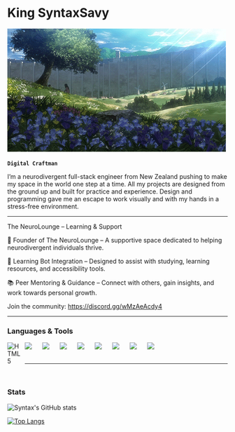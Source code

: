 # King SyntaxSavy 

</span>

<img align="centre" src="attackontitanwallpapergif.gif"/>

**`Digital Craftman`**

I’m a neurodivergent full-stack engineer from New Zealand pushing to make my space in the world one step at a time. All my projects are designed from the ground up and built for practice and experience. Design and programming gave me an escape to work visually and with my hands in a stress-free environment.

---

The NeuroLounge – Learning & Support

🌟 Founder of The NeuroLounge – A supportive space dedicated to helping neurodivergent individuals thrive.

🤖 Learning Bot Integration – Designed to assist with studying, learning resources, and accessibility tools.

📚 Peer Mentoring & Guidance – Connect with others, gain insights, and work towards personal growth.

Join the community: https://discord.gg/wMzAeAcdy4

---

### Languages & Tools

<img align="left" width="30px" style="padding-right:10px;" src="https://cdn.jsdelivr.net/gh/devicons/devicon@latest/icons/html5/html5-original.svg" alt="HTML5" />
<img align="left" width="30px" style="padding-right:10px;" src="https://cdn.jsdelivr.net/gh/devicons/devicon@latest/icons/css3/css3-original.svg" />
<img align="left" width="30px" style="padding-right:10px;" src="https://cdn.jsdelivr.net/gh/devicons/devicon@latest/icons/javascript/javascript-original.svg" />
<img align="left" width="30px" style="padding-right:10px;" src="https://cdn.jsdelivr.net/gh/devicons/devicon@latest/icons/react/react-original.svg" />
<img align="left" width="30px" style="padding-right:10px;" src="https://cdn.jsdelivr.net/gh/devicons/devicon@latest/icons/vitejs/vitejs-original.svg" />
<img align="left" width="30px" style="padding-right:10px;" src="https://cdn.jsdelivr.net/gh/devicons/devicon@latest/icons/mongodb/mongodb-original.svg" />
<img align="left" width="30px" style="padding-right:10px;" src="https://cdn.jsdelivr.net/gh/devicons/devicon@latest/icons/nodejs/nodejs-original-wordmark.svg" />
<img align="left" width="30px" style="padding-right:10px;" src="https://cdn.jsdelivr.net/gh/devicons/devicon@latest/icons/mysql/mysql-original-wordmark.svg" />
<img align="left" width="30px" style="padding-right:10px;" src="https://cdn.jsdelivr.net/gh/devicons/devicon@latest/icons/discordjs/discordjs-original-wordmark.svg" />
<br/>
<br/>

---

<br/>

### Stats

![Syntax's GitHub stats](https://github-readme-stats.vercel.app/api?username=jackvloglive&show_icons=true&theme=radical)

[![Top Langs](https://github-readme-stats.vercel.app/api/top-langs/?username=jackvloglive&layout=pie)](https://github.com/jackvloglive/github-readme-stats)
